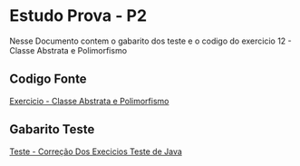 # Estudo Prova - P2
<p>Nesse Documento contem o gabarito dos teste e o codigo do exercicio 12 - Classe Abstrata e Polimorfismo</p>

## Codigo Fonte
[Exercicio - Classe Abstrata e Polimorfismo](https://github.com/cauaqroz/P2-Est.Dados/blob/main/src/App.java)

## Gabarito Teste
[Teste - Correção Dos Execicios Teste de Java]()
